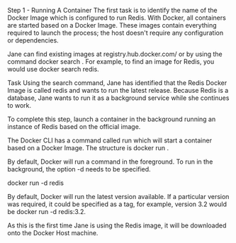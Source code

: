 Step 1 - Running A Container
The first task is to identify the name of the Docker Image which is configured to run Redis. With Docker, all containers are started based on a Docker Image. These images contain everything required to launch the process; the host doesn't require any configuration or dependencies.

Jane can find existing images at registry.hub.docker.com/ or by using the command docker search <name>. For example, to find an image for Redis, you would use docker search redis.

Task
Using the search command, Jane has identified that the Redis Docker Image is called redis and wants to run the latest release. Because Redis is a database, Jane wants to run it as a background service while she continues to work.

To complete this step, launch a container in the background running an instance of Redis based on the official image.

The Docker CLI has a command called run which will start a container based on a Docker Image. The structure is docker run <options> <image-name>.

By default, Docker will run a command in the foreground. To run in the background, the option -d needs to be specified.

docker run -d redis

By default, Docker will run the latest version available. If a particular version was required, it could be specified as a tag, for example, version 3.2 would be docker run -d redis:3.2.

As this is the first time Jane is using the Redis image, it will be downloaded onto the Docker Host machine.
